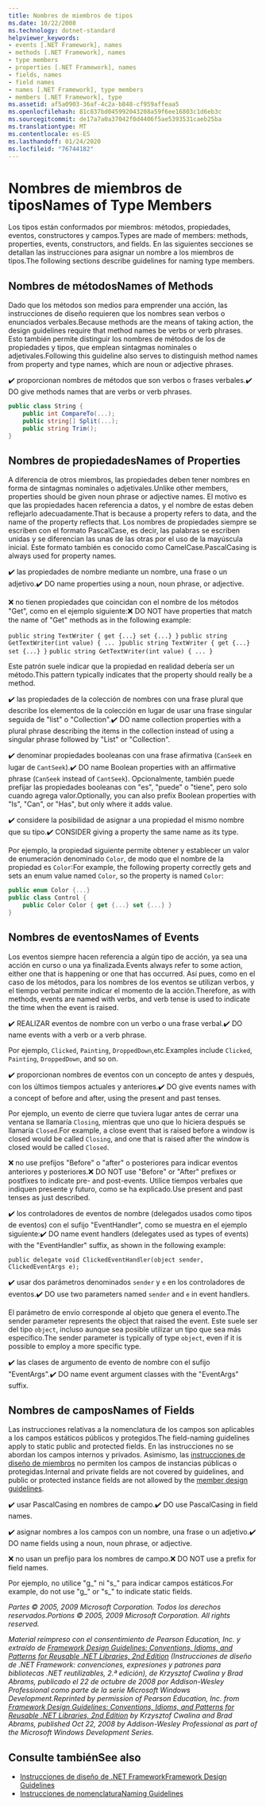 ```yaml
---
title: Nombres de miembros de tipos
ms.date: 10/22/2008
ms.technology: dotnet-standard
helpviewer_keywords:
- events [.NET Framework], names
- methods [.NET Framework], names
- type members
- properties [.NET Framework], names
- fields, names
- field names
- names [.NET Framework], type members
- members [.NET Framework], type
ms.assetid: af5a0903-36af-4c2a-b848-cf959affeaa5
ms.openlocfilehash: 81c837bd045992043208a59f6ee16803c1d6eb3c
ms.sourcegitcommit: de17a7a0a37042f0d4406f5ae5393531caeb25ba
ms.translationtype: MT
ms.contentlocale: es-ES
ms.lasthandoff: 01/24/2020
ms.locfileid: "76744182"
---
```

# <a name="names-of-type-members"></a><span data-ttu-id="8e704-102">Nombres de miembros de tipos</span><span class="sxs-lookup"><span data-stu-id="8e704-102">Names of Type Members</span></span>
<span data-ttu-id="8e704-103">Los tipos están conformados por miembros: métodos, propiedades, eventos, constructores y campos.</span><span class="sxs-lookup"><span data-stu-id="8e704-103">Types are made of members: methods, properties, events, constructors, and fields.</span></span> <span data-ttu-id="8e704-104">En las siguientes secciones se detallan las instrucciones para asignar un nombre a los miembros de tipos.</span><span class="sxs-lookup"><span data-stu-id="8e704-104">The following sections describe guidelines for naming type members.</span></span>

## <a name="names-of-methods"></a><span data-ttu-id="8e704-105">Nombres de métodos</span><span class="sxs-lookup"><span data-stu-id="8e704-105">Names of Methods</span></span>
 <span data-ttu-id="8e704-106">Dado que los métodos son medios para emprender una acción, las instrucciones de diseño requieren que los nombres sean verbos o enunciados verbales.</span><span class="sxs-lookup"><span data-stu-id="8e704-106">Because methods are the means of taking action, the design guidelines require that method names be verbs or verb phrases.</span></span> <span data-ttu-id="8e704-107">Esto también permite distinguir los nombres de métodos de los de propiedades y tipos, que emplean sintagmas nominales o adjetivales.</span><span class="sxs-lookup"><span data-stu-id="8e704-107">Following this guideline also serves to distinguish method names from property and type names, which are noun or adjective phrases.</span></span>

 <span data-ttu-id="8e704-108">✔️ proporcionan nombres de métodos que son verbos o frases verbales.</span><span class="sxs-lookup"><span data-stu-id="8e704-108">✔️ DO give methods names that are verbs or verb phrases.</span></span>

```csharp
public class String {
    public int CompareTo(...);
    public string[] Split(...);
    public string Trim();
}
```

## <a name="names-of-properties"></a><span data-ttu-id="8e704-109">Nombres de propiedades</span><span class="sxs-lookup"><span data-stu-id="8e704-109">Names of Properties</span></span>
 <span data-ttu-id="8e704-110">A diferencia de otros miembros, las propiedades deben tener nombres en forma de sintagmas nominales o adjetivales.</span><span class="sxs-lookup"><span data-stu-id="8e704-110">Unlike other members, properties should be given noun phrase or adjective names.</span></span> <span data-ttu-id="8e704-111">El motivo es que las propiedades hacen referencia a datos, y el nombre de estas deben reflejarlo adecuadamente.</span><span class="sxs-lookup"><span data-stu-id="8e704-111">That is because a property refers to data, and the name of the property reflects that.</span></span> <span data-ttu-id="8e704-112">Los nombres de propiedades siempre se escriben con el formato PascalCase, es decir, las palabras se escriben unidas y se diferencian las unas de las otras por el uso de la mayúscula inicial. Este formato también es conocido como CamelCase.</span><span class="sxs-lookup"><span data-stu-id="8e704-112">PascalCasing is always used for property names.</span></span>

 <span data-ttu-id="8e704-113">✔️ las propiedades de nombre mediante un nombre, una frase o un adjetivo.</span><span class="sxs-lookup"><span data-stu-id="8e704-113">✔️ DO name properties using a noun, noun phrase, or adjective.</span></span>

 <span data-ttu-id="8e704-114">❌ no tienen propiedades que coincidan con el nombre de los métodos "Get", como en el ejemplo siguiente:</span><span class="sxs-lookup"><span data-stu-id="8e704-114">❌ DO NOT have properties that match the name of "Get" methods as in the following example:</span></span>

 <span data-ttu-id="8e704-115">`public string TextWriter { get {...} set {...} }` `public string GetTextWriter(int value) { ... }`</span><span class="sxs-lookup"><span data-stu-id="8e704-115">`public string TextWriter { get {...} set {...} }` `public string GetTextWriter(int value) { ... }`</span></span>

 <span data-ttu-id="8e704-116">Este patrón suele indicar que la propiedad en realidad debería ser un método.</span><span class="sxs-lookup"><span data-stu-id="8e704-116">This pattern typically indicates that the property should really be a method.</span></span>

 <span data-ttu-id="8e704-117">✔️ las propiedades de la colección de nombres con una frase plural que describe los elementos de la colección en lugar de usar una frase singular seguida de "list" o "Collection".</span><span class="sxs-lookup"><span data-stu-id="8e704-117">✔️ DO name collection properties with a plural phrase describing the items in the collection instead of using a singular phrase followed by "List" or "Collection".</span></span>

 <span data-ttu-id="8e704-118">✔️ denominar propiedades booleanas con una frase afirmativa (`CanSeek` en lugar de `CantSeek`).</span><span class="sxs-lookup"><span data-stu-id="8e704-118">✔️ DO name Boolean properties with an affirmative phrase (`CanSeek` instead of `CantSeek`).</span></span> <span data-ttu-id="8e704-119">Opcionalmente, también puede prefijar las propiedades booleanas con "es", "puede" o "tiene", pero solo cuando agrega valor.</span><span class="sxs-lookup"><span data-stu-id="8e704-119">Optionally, you can also prefix Boolean properties with "Is", "Can", or "Has", but only where it adds value.</span></span>

 <span data-ttu-id="8e704-120">✔️ considere la posibilidad de asignar a una propiedad el mismo nombre que su tipo.</span><span class="sxs-lookup"><span data-stu-id="8e704-120">✔️ CONSIDER giving a property the same name as its type.</span></span>

 <span data-ttu-id="8e704-121">Por ejemplo, la propiedad siguiente permite obtener y establecer un valor de enumeración denominado `Color`, de modo que el nombre de la propiedad es `Color`:</span><span class="sxs-lookup"><span data-stu-id="8e704-121">For example, the following property correctly gets and sets an enum value named `Color`, so the property is named `Color`:</span></span>

```csharp
public enum Color {...}
public class Control {
    public Color Color { get {...} set {...} }
}
```

## <a name="names-of-events"></a><span data-ttu-id="8e704-122">Nombres de eventos</span><span class="sxs-lookup"><span data-stu-id="8e704-122">Names of Events</span></span>
 <span data-ttu-id="8e704-123">Los eventos siempre hacen referencia a algún tipo de acción, ya sea una acción en curso o una ya finalizada.</span><span class="sxs-lookup"><span data-stu-id="8e704-123">Events always refer to some action, either one that is happening or one that has occurred.</span></span> <span data-ttu-id="8e704-124">Así pues, como en el caso de los métodos, para los nombres de los eventos se utilizan verbos, y el tiempo verbal permite indicar el momento de la acción.</span><span class="sxs-lookup"><span data-stu-id="8e704-124">Therefore, as with methods, events are named with verbs, and verb tense is used to indicate the time when the event is raised.</span></span>

 <span data-ttu-id="8e704-125">✔️ REALIZAR eventos de nombre con un verbo o una frase verbal.</span><span class="sxs-lookup"><span data-stu-id="8e704-125">✔️ DO name events with a verb or a verb phrase.</span></span>

 <span data-ttu-id="8e704-126">Por ejemplo, `Clicked`, `Painting`, `DroppedDown`,etc.</span><span class="sxs-lookup"><span data-stu-id="8e704-126">Examples include `Clicked`, `Painting`, `DroppedDown`, and so on.</span></span>

 <span data-ttu-id="8e704-127">✔️ proporcionan nombres de eventos con un concepto de antes y después, con los últimos tiempos actuales y anteriores.</span><span class="sxs-lookup"><span data-stu-id="8e704-127">✔️ DO give events names with a concept of before and after, using the present and past tenses.</span></span>

 <span data-ttu-id="8e704-128">Por ejemplo, un evento de cierre que tuviera lugar antes de cerrar una ventana se llamaría `Closing`, mientras que uno que lo hiciera después se llamaría `Closed`.</span><span class="sxs-lookup"><span data-stu-id="8e704-128">For example, a close event that is raised before a window is closed would be called `Closing`, and one that is raised after the window is closed would be called `Closed`.</span></span>

 <span data-ttu-id="8e704-129">❌ no use prefijos "Before" o "after" o posteriores para indicar eventos anteriores y posteriores.</span><span class="sxs-lookup"><span data-stu-id="8e704-129">❌ DO NOT use "Before" or "After" prefixes or postfixes to indicate pre- and post-events.</span></span> <span data-ttu-id="8e704-130">Utilice tiempos verbales que indiquen presente y futuro, como se ha explicado.</span><span class="sxs-lookup"><span data-stu-id="8e704-130">Use present and past tenses as just described.</span></span>

 <span data-ttu-id="8e704-131">✔️ los controladores de eventos de nombre (delegados usados como tipos de eventos) con el sufijo "EventHandler", como se muestra en el ejemplo siguiente:</span><span class="sxs-lookup"><span data-stu-id="8e704-131">✔️ DO name event handlers (delegates used as types of events) with the "EventHandler" suffix, as shown in the following example:</span></span>

 `public delegate void ClickedEventHandler(object sender, ClickedEventArgs e);`

 <span data-ttu-id="8e704-132">✔️ usar dos parámetros denominados `sender` y `e` en los controladores de eventos.</span><span class="sxs-lookup"><span data-stu-id="8e704-132">✔️ DO use two parameters named `sender` and `e` in event handlers.</span></span>

 <span data-ttu-id="8e704-133">El parámetro de envío corresponde al objeto que genera el evento.</span><span class="sxs-lookup"><span data-stu-id="8e704-133">The sender parameter represents the object that raised the event.</span></span> <span data-ttu-id="8e704-134">Este suele ser del tipo `object`, incluso aunque sea posible utilizar un tipo que sea más específico.</span><span class="sxs-lookup"><span data-stu-id="8e704-134">The sender parameter is typically of type `object`, even if it is possible to employ a more specific type.</span></span>

 <span data-ttu-id="8e704-135">✔️ las clases de argumento de evento de nombre con el sufijo "EventArgs".</span><span class="sxs-lookup"><span data-stu-id="8e704-135">✔️ DO name event argument classes with the "EventArgs" suffix.</span></span>

## <a name="names-of-fields"></a><span data-ttu-id="8e704-136">Nombres de campos</span><span class="sxs-lookup"><span data-stu-id="8e704-136">Names of Fields</span></span>
 <span data-ttu-id="8e704-137">Las instrucciones relativas a la nomenclatura de los campos son aplicables a los campos estáticos públicos y protegidos.</span><span class="sxs-lookup"><span data-stu-id="8e704-137">The field-naming guidelines apply to static public and protected fields.</span></span> <span data-ttu-id="8e704-138">En las instrucciones no se abordan los campos internos y privados. Asimismo, las [instrucciones de diseño de miembros](../../../docs/standard/design-guidelines/member.md) no permiten los campos de instancias públicas o protegidas.</span><span class="sxs-lookup"><span data-stu-id="8e704-138">Internal and private fields are not covered by guidelines, and public or protected instance fields are not allowed by the [member design guidelines](../../../docs/standard/design-guidelines/member.md).</span></span>

 <span data-ttu-id="8e704-139">✔️ usar PascalCasing en nombres de campo.</span><span class="sxs-lookup"><span data-stu-id="8e704-139">✔️ DO use PascalCasing in field names.</span></span>

 <span data-ttu-id="8e704-140">✔️ asignar nombres a los campos con un nombre, una frase o un adjetivo.</span><span class="sxs-lookup"><span data-stu-id="8e704-140">✔️ DO name fields using a noun, noun phrase, or adjective.</span></span>

 <span data-ttu-id="8e704-141">❌ no usan un prefijo para los nombres de campo.</span><span class="sxs-lookup"><span data-stu-id="8e704-141">❌ DO NOT use a prefix for field names.</span></span>

 <span data-ttu-id="8e704-142">Por ejemplo, no utilice "g_" ni "s_" para indicar campos estáticos.</span><span class="sxs-lookup"><span data-stu-id="8e704-142">For example, do not use "g_" or "s_" to indicate static fields.</span></span>

 <span data-ttu-id="8e704-143">*Partes © 2005, 2009 Microsoft Corporation. Todos los derechos reservados.*</span><span class="sxs-lookup"><span data-stu-id="8e704-143">*Portions © 2005, 2009 Microsoft Corporation. All rights reserved.*</span></span>

 <span data-ttu-id="8e704-144">*Material reimpreso con el consentimiento de Pearson Education, Inc. y extraído de [Framework Design Guidelines: Conventions, Idioms, and Patterns for Reusable .NET Libraries, 2nd Edition](https://www.informit.com/store/framework-design-guidelines-conventions-idioms-and-9780321545619) (Instrucciones de diseño de .NET Framework: convenciones, expresiones y patrones para bibliotecas .NET reutilizables, 2.ª edición), de Krzysztof Cwalina y Brad Abrams, publicado el 22 de octubre de 2008 por Addison-Wesley Professional como parte de la serie Microsoft Windows Development.*</span><span class="sxs-lookup"><span data-stu-id="8e704-144">*Reprinted by permission of Pearson Education, Inc. from [Framework Design Guidelines: Conventions, Idioms, and Patterns for Reusable .NET Libraries, 2nd Edition](https://www.informit.com/store/framework-design-guidelines-conventions-idioms-and-9780321545619) by Krzysztof Cwalina and Brad Abrams, published Oct 22, 2008 by Addison-Wesley Professional as part of the Microsoft Windows Development Series.*</span></span>

## <a name="see-also"></a><span data-ttu-id="8e704-145">Consulte también</span><span class="sxs-lookup"><span data-stu-id="8e704-145">See also</span></span>

- [<span data-ttu-id="8e704-146">Instrucciones de diseño de .NET Framework</span><span class="sxs-lookup"><span data-stu-id="8e704-146">Framework Design Guidelines</span></span>](../../../docs/standard/design-guidelines/index.md)
- [<span data-ttu-id="8e704-147">Instrucciones de nomenclatura</span><span class="sxs-lookup"><span data-stu-id="8e704-147">Naming Guidelines</span></span>](../../../docs/standard/design-guidelines/naming-guidelines.md)
